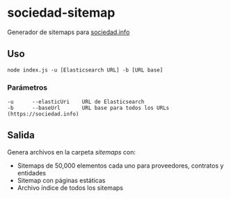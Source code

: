 # sociedad-sitemap

Generador de sitemaps para [sociedad.info](sociedad.info)

## Uso

```
node index.js -u [Elasticsearch URL] -b [URL base]
```

### Parámetros

```
-u      --elasticUri    URL de Elasticsearch
-b      --baseUrl       URL base para todos los URLs (https://sociedad.info)
```

## Salida

Genera archivos en la carpeta *sitemaps* con: 
- Sitemaps de 50,000 elementos cada uno para proveedores, contratos y entidades
- Sitemap con páginas estáticas
- Archivo índice de todos los sitemaps
